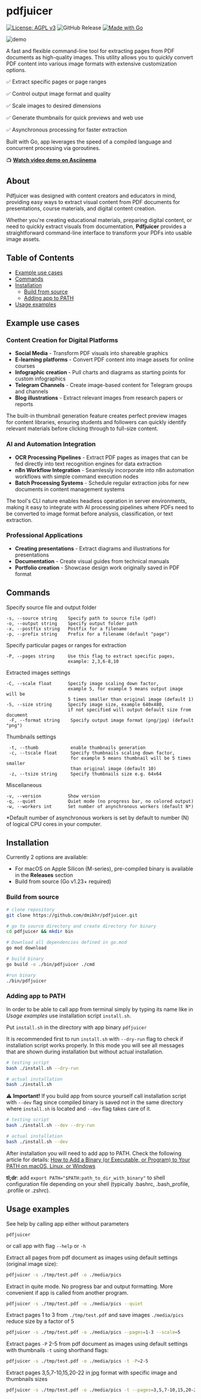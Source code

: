 # pdfjuicer

[![License: AGPL v3](https://img.shields.io/badge/License-AGPL_v3-blue.svg)](https://www.gnu.org/licenses/agpl-3.0)
![GitHub Release](https://img.shields.io/github/v/release/dmikhr/pdfjuicer)
[![Made with Go](https://img.shields.io/badge/Made%20with-Go-1f425f.svg)](https://go.dev/)

![demo](assets/pdfjuicer_action.png)

A fast and flexible command-line tool for extracting pages from PDF documents as high-quality images. This utility allows you to quickly convert PDF content into various image formats with extensive customization options.

✅ Extract specific pages or page ranges

✅ Control output image format and quality

✅ Scale images to desired dimensions

✅ Generate thumbnails for quick previews and web use

✅ Asynchronous processing for faster extraction

Built with Go, app leverages the speed of a compiled language and concurrent processing via goroutines.

📺 **[Watch video demo on Asciinema](https://asciinema.org/a/lSsAK69Xl0yzFnQqpxT73kbX4)**

## About

Pdfjuicer was designed with content creators and educators in mind, providing easy ways to extract visual content from PDF documents for presentations, course materials, and digital content creation.

Whether you're creating educational materials, preparing digital content, or need to quickly extract visuals from documentation, **Pdfjuicer** provides a straightforward command-line interface to transform your PDFs into usable image assets.

## Table of Contents
- [Example use cases](#example-use-cases)
- [Commands](#commands)
- [Installation](#installation)
    - [Build from source](#build-from-source)
    - [Adding app to PATH](#adding-app-to-path)
- [Usage examples](#usage-examples)

## Example use cases

### Content Creation for Digital Platforms

- **Social Media** - Transform PDF visuals into shareable graphics
- **E-learning platforms** - Convert PDF content into image assets for online courses
- **Infographic creation** - Pull charts and diagrams as starting points for custom infographics
- **Telegram Channels** - Create image-based content for Telegram groups and channels
- **Blog illustrations** - Extract relevant images from research papers or reports

The built-in thumbnail generation feature creates perfect preview images for content libraries, ensuring students and followers can quickly identify relevant materials before clicking through to full-size content.

### AI and Automation Integration

- **OCR Processing Pipelines** - Extract PDF pages as images that can be fed directly into text recognition engines for data extraction
- **n8n Workflow Integration** - Seamlessly incorporate into n8n automation workflows with simple command execution nodes
- **Batch Processing Systems** - Schedule regular extraction jobs for new documents in content management systems

The tool's CLI nature enables headless operation in server environments, making it easy to integrate with AI processing pipelines where PDFs need to be converted to image format before analysis, classification, or text extraction.

### Professional Applications

- **Creating presentations** - Extract diagrams and illustrations for presentations
- **Documentation** - Create visual guides from technical manuals
- **Portfolio creation** - Showcase design work originally saved in PDF format

## Commands

Specify source file and output folder

```
-s, --source string    Specify path to source file (pdf)
-o, --output string    Specify output folder path
-x, --postfix string   Postfix for a filename
-p, --prefix string    Prefix for a filename (default "page")
```

Specify particular pages or ranges for extraction

```
-P, --pages string     Use this flag to extract specific pages, 
                       example: 2,3,6-8,10
```

Extracted images settings

```
-C, --scale float      Specify image scaling down factor, 
                       example 5, for example 5 means output image will be 
                       5 times smaller than original image (default 1)
-S, --size string      Specify image size, example 640x480, 
                       if not specified will output default size from document
 -F, --format string    Specify output image format (png/jpg) (default "png")
```

Thumbnails settings

```
 -t, --thumb            enable thumbnails generation
 -c, --tscale float     Specify thumbnails scaling down factor, 
                        for example 5 means thumbnail will be 5 times smaller 
                        than original image (default 10)
 -z, --tsize string     Specify thumbnails size e.g. 64x64
```

Miscellaneous

```
-v, --version          Show version
-q, --quiet            Quiet mode (no progress bar, no colored output)
-w, --workers int      Set number of anynchronous workers (default N*)
```

*Default number of asynchronous workers is set by default to number (N) of logical CPU cores in your computer.

## Installation

Currently 2 options are available:

* For macOS on Apple Silicon (M-series), pre-compiled binary is available in the **Releases** section
* Build from source (Go v1.23+ required)

### Build from source

```bash
# clone repository
git clone https://github.com/dmikhr/pdfjuicer.git

# go to source directory and create directory for binary
cd pdfjuicer && mkdir bin

# Download all dependencies defined in go.mod
go mod download

# build binary
go build -o ./bin/pdfjuicer ./cmd

#run binary
./bin/pdfjuicer
```

### Adding app to PATH

In order to be able to call app from terminal simply by typing its name like in *Usage examples* use installation script `install.sh`.

Put `install.sh` in the directory with app binary `pdfjuicer`

It is recommended first to run `install.sh` with `--dry-run` flag to check if installation script works properly. In this mode you will see all messages that are shown during installation but without actual installation.

```bash
# testing script
bash ./install.sh --dry-run

# actual installation
bash ./install.sh
```

⚠️ **Important!** If you build app from source yourself call installation script with `--dev` flag since compiled binary is saved not in the same directory where `install.sh` is located and `--dev` flag takes care of it.

```bash
# testing script
bash ./install.sh --dev --dry-run

# actual installation
bash ./install.sh --dev
```

After installation you will need to add app to PATH. Check the following article for details: [How to Add a Binary (or Executable, or Program) to Your PATH on macOS, Linux, or Windows](https://zwbetz.com/how-to-add-a-binary-to-your-path-on-macos-linux-windows/)

**tl;dr**: add `export PATH="$PATH:path_to_dir_with_binary"` to shell configuration file depending on your shell (typically .bashrc, .bash_profile, .profile or .zshrc).

## Usage examples

See help by calling app either without parameters

```
pdfjuicer
```

or call app with flag `--help` or `-h`

Extract all pages from pdf document as images using default settings (original image size):

```sh
pdfjuicer -s ./tmp/test.pdf -o ./media/pics
```

Extract in quite mode. No progress bar and output formatting. More convenient if app is called from another program.

```sh
pdfjuicer -s ./tmp/test.pdf -o ./media/pics --quiet
```

Extract pages 1 to 3 from `./tmp/test.pdf` and save images `./media/pics` reduce size by a factor of 5

```sh
pdfjuicer -s ./tmp/test.pdf -o ./media/pics --pages=1-3 --scale=5
```

Extract pages `-P` 2-5 from pdf document as images using default settings with thumbnails `-t` using shorthand flags:

```sh
pdfjuicer -s ./tmp/test.pdf -o ./media/pics -t -P=2-5
```

Extract pages 3,5,7-10,15,20-22 in jpg format with specific image and thumbnails sizes

```sh
pdfjuicer -s ./tmp/test.pdf -o ./media/pics -t --pages=3,5,7-10,15,20-22 --size=512x256 --tsize=128x64 --format=jpg
```
